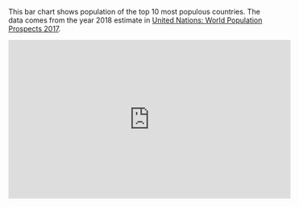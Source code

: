 This bar chart shows population of the top 10 most populous countries. The data comes from the year 2018 estimate in [United Nations: World Population Prospects 2017](https://esa.un.org/unpd/wpp/Download/Standard/Population/).

<iframe width="560" height="315" src="https://www.youtube.com/embed/NlBt-7PuaLk?rel=0" frameborder="0" allow="autoplay; encrypted-media" allowfullscreen></iframe>
